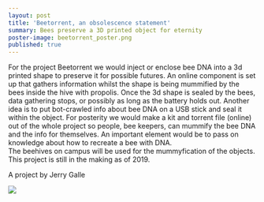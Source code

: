 ```yaml
---
layout: post
title: 'Beetorrent, an obsolescence statement'
summary: Bees preserve a 3D printed object for eternity
poster-image: beetorrent_poster.png
published: true
---
```

For the project Beetorrent we would inject or enclose bee DNA into a 3d printed shape to preserve it for possible futures. An online component is set up that gathers information whilst the shape is being mummified by the bees inside the hive with propolis. Once the 3d shape is sealed by the bees, data gathering stops, or possibly as long as the battery holds out. Another idea is to put bot-crawled info about bee DNA on a USB stick and seal it within the object. For posterity we would make a kit and torrent file (online) out of the whole project so people, bee keepers, can mummify the bee DNA and the info for themselves. An important element would be to pass on knowledge about how to recreate a bee with DNA.<br>
The beehives on campus will be used for the mummyfication of the objects.<br>
This project is still in the making as of 2019.

A project by Jerry Galle

![](https://tools-for-things-and-ideas.github.io/images/beetorrent-post.jpg)
